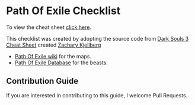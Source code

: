 # Path Of Exile Checklist

To view the cheat sheet [click here](https://hyerfatos.github.io/poe-maps-checklist/).

This checklist was created by adopting the source code from [Dark Souls 3 Cheat Sheet](https://github.com/ZKjellberg/dark-souls-3-cheat-sheet) created [Zachary Kjellberg](https://github.com/ZKjellberg)

- [Path Of Exile wiki](https://pathofexile.gamepedia.com/Path_of_Exile_Wiki) for the maps.
- [Path Of Exile Database](http://poedb.tw/us) for the beasts.

## Contribution Guide

If you are interested in contributing to this guide, I welcome Pull Requests.
